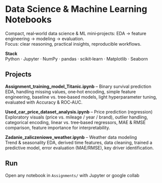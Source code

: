 # Data Science & Machine Learning Notebooks

Compact, real‑world data science & ML mini‑projects: EDA → feature engineering → modeling → evaluation.  
Focus: clear reasoning, practical insights, reproducible workflows.

**Stack**  
Python · Jupyter · NumPy · pandas · scikit‑learn · Matplotlib · Seaborn

## Projects

**Assignment_training_model_Titanic.ipynb** – Binary survival prediction  
EDA, handling missing values, one‑hot encoding, simple feature engineering, baseline vs. tree‑based models, light hyperparameter tuning, evaluated with Accuracy & ROC‑AUC.

**Used_car_price_dataset_analysis.ipynb** – Price prediction (regression)  
Exploratory visuals (price vs. mileage / year / brand), outlier handling, categorical encoding, linear vs. tree‑based regressors, MAE & RMSE comparison, feature importance for interpretability.

**Zadanie_zaliczeniowe_weather.ipynb** – Weather data modeling  
Trend & seasonality EDA, derived time features, data cleaning, trained a predictive model, error evaluation (MAE/RMSE), key driver identification.

## Run
Open any notebook in `Assignments/` with Jupyter or google collab
